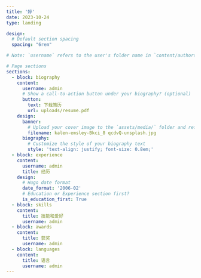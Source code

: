 ```yaml
---
title: '婷'
date: 2023-10-24
type: landing

design:
  # Default section spacing
  spacing: "6rem"

# Note: `username` refers to the user's folder name in `content/authors/`

# Page sections
sections:
  - block: biography
    content:
      username: admin
      # Show a call-to-action button under your biography? (optional)
      button:
        text: 下载简历
        url: uploads/resume.pdf
    design:
      banner:
        # Upload your cover image to the `assets/media/` folder and reference it here
        filename: kalen-emsley-Bkci_8 qcdvQ-unsplash.jpg
      biography:
        # Customize the style of your biography text
        style: 'text-align: justify; font-size: 0.8em;'
  - block: experience
    content:
      username: admin
      title: 经历
    design:
      # Hugo date format
      date_format: '2006-02'
      # Education or Experience section first?
      is_education_first: True
  - block: skills
    content:
      title: 技能和爱好
      username: admin
  - block: awards
    content:
      title: 获奖
      username: admin
  - block: languages
    content:
      title: 语言
      username: admin
---
```

